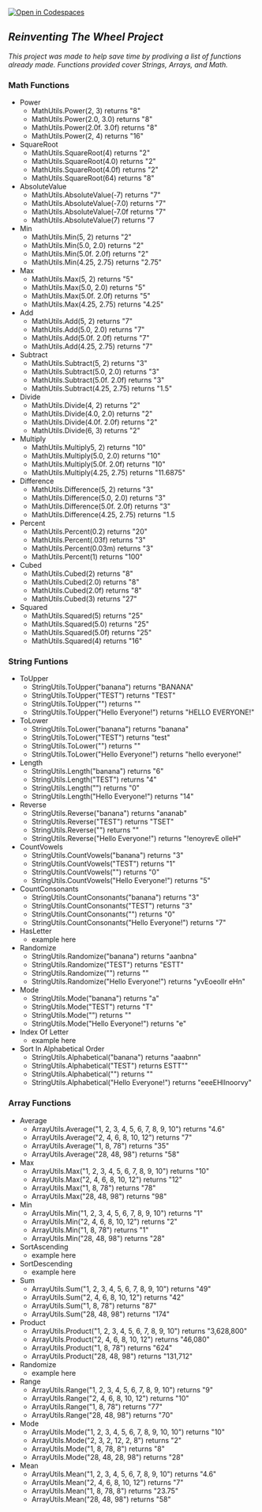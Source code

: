 [![Open in Codespaces](https://classroom.github.com/assets/launch-codespace-f4981d0f882b2a3f0472912d15f9806d57e124e0fc890972558857b51b24a6f9.svg)](https://classroom.github.com/open-in-codespaces?assignment_repo_id=9807792)


## _Reinventing The Wheel Project_
_This project was made to help save time by prodiving a list of functions already made. Functions provided cover Strings, Arrays, and Math._
### Math Functions
- Power
  -  MathUtils.Power(2, 3) returns "8"
  -  MathUtils.Power(2.0, 3.0) returns "8"
  -  MathUtils.Power(2.0f. 3.0f) returns "8"
  -  MathUtils.Power(2, 4) returns "16"
- SquareRoot
  -  MathUtils.SquareRoot(4) returns "2"
  -  MathUtils.SquareRoot(4.0) returns "2"
  -  MathUtils.SquareRoot(4.0f) returns "2"
  -  MathUtils.SquareRoot(64) returns "8"
- AbsoluteValue
  -  MathUtils.AbsoluteValue(-7) returns "7"
  -  MathUtils.AbsoluteValue(-7.0) returns "7"
  -  MathUtils.AbsoluteValue(-7.0f returns "7"
  -  MathUtils.AbsoluteValue(7) returns "7
- Min
  -  MathUtils.Min(5, 2) returns "2"
  -  MathUtils.Min(5.0, 2.0) returns "2"
  -  MathUtils.Min(5.0f. 2.0f) returns "2"
  -  MathUtils.Min(4.25, 2.75) returns "2.75"
- Max
  -  MathUtils.Max(5, 2) returns "5"
  -  MathUtils.Max(5.0, 2.0) returns "5"
  -  MathUtils.Max(5.0f. 2.0f) returns "5"
  -  MathUtils.Max(4.25, 2.75) returns "4.25"
- Add
  -  MathUtils.Add(5, 2) returns "7"
  -  MathUtils.Add(5.0, 2.0) returns "7"
  -  MathUtils.Add(5.0f. 2.0f) returns "7"
  -  MathUtils.Add(4.25, 2.75) returns "7"
- Subtract
  -  MathUtils.Subtract(5, 2) returns "3"
  -  MathUtils.Subtract(5.0, 2.0) returns "3"
  -  MathUtils.Subtract(5.0f. 2.0f) returns "3"
  -  MathUtils.Subtract(4.25, 2.75) returns "1.5"
- Divide
  -  MathUtils.Divide(4, 2) returns "2"
  -  MathUtils.Divide(4.0, 2.0) returns "2"
  -  MathUtils.Divide(4.0f. 2.0f) returns "2"
  -  MathUtils.Divide(6, 3) returns "2"
- Multiply
  -  MathUtils.Multiply5, 2) returns "10"
  -  MathUtils.Multiply(5.0, 2.0) returns "10"
  -  MathUtils.Multiply(5.0f. 2.0f) returns "10"
  -  MathUtils.Multiply(4.25, 2.75) returns "11.6875"
- Difference
  -  MathUtils.Difference(5, 2) returns "3"
  -  MathUtils.Difference(5.0, 2.0) returns "3"
  -  MathUtils.Difference(5.0f. 2.0f) returns "3"
  -  MathUtils.Difference(4.25, 2.75) returns "1.5
- Percent
  -  MathUtils.Percent(0.2) returns "20"
  -  MathUtils.Percent(.03f) returns "3"
  -  MathUtils.Percent(0.03m) returns "3"
  -  MathUtils.Percent(1) returns "100" 
- Cubed
  -  MathUtils.Cubed(2) returns "8"
  -  MathUtils.Cubed(2.0) returns "8"
  -  MathUtils.Cubed(2.0f) returns "8"
  -  MathUtils.Cubed(3) returns "27"
- Squared
  -  MathUtils.Squared(5) returns "25"
  -  MathUtils.Squared(5.0) returns "25"
  -  MathUtils.Squared(5.0f) returns "25"
  -  MathUtils.Squared(4) returns "16"
### String Funtions
- ToUpper
  -  StringUtils.ToUpper("banana") returns "BANANA"
  -  StringUtils.ToUpper("TEST") returns "TEST"
  -  StringUtils.ToUpper("") returns ""
  -  StringUtils.ToUpper("Hello Everyone!") returns "HELLO EVERYONE!"
- ToLower
  -  StringUtils.ToLower("banana") returns "banana"
  -  StringUtils.ToLower("TEST") returns "test"
  -  StringUtils.ToLower("") returns ""
  -  StringUtils.ToLower("Hello Everyone!") returns "hello everyone!"
- Length
  -  StringUtils.Length("banana") returns "6"
  -  StringUtils.Length("TEST") returns "4"
  -  StringUtils.Length("") returns "0"
  -  StringUtils.Length("Hello Everyone!") returns "14"
- Reverse
  -  StringUtils.Reverse("banana") returns "ananab"
  -  StringUtils.Reverse("TEST") returns "TSET"
  -  StringUtils.Reverse("") returns ""
  -  StringUtils.Reverse("Hello Everyone!") returns "!enoyrevE olleH"
- CountVowels
  -  StringUtils.CountVowels("banana") returns "3"
  -  StringUtils.CountVowels("TEST") returns "1"
  -  StringUtils.CountVowels("") returns "0"
  -  StringUtils.CountVowels("Hello Everyone!") returns "5"
- CountConsonants
  -  StringUtils.CountConsonants("banana") returns "3"
  -  StringUtils.CountConsonants("TEST") returns "3"
  -  StringUtils.CountConsonants("") returns "0"
  -  StringUtils.CountConsonants("Hello Everyone!") returns "7"
- HasLetter
  - example here
- Randomize
  -  StringUtils.Randomize("banana") returns "aanbna"
  -  StringUtils.Randomize("TEST") returns "ESTT"
  -  StringUtils.Randomize("") returns ""
  -  StringUtils.Randomize("Hello Everyone!") returns "yvEoeollr eHn"
- Mode
  -  StringUtils.Mode("banana") returns "a"
  -  StringUtils.Mode("TEST") returns "T"
  -  StringUtils.Mode("") returns ""
  -  StringUtils.Mode("Hello Everyone!") returns "e"
- Index Of Letter
  - example here
- Sort In Alphabetical Order
  -  StringUtils.Alphabetical("banana") returns "aaabnn"
  -  StringUtils.Alphabetical("TEST") returns ESTT""
  -  StringUtils.Alphabetical("") returns ""
  -  StringUtils.Alphabetical("Hello Everyone!") returns "eeeEHllnoorvy"
### Array Functions
- Average
  -  ArrayUtils.Average("1, 2, 3, 4, 5, 6, 7, 8, 9, 10") returns "4.6"
  -  ArrayUtils.Average("2, 4, 6, 8, 10, 12") returns "7"
  -  ArrayUtils.Average("1, 8, 78") returns "35"
  -  ArrayUtils.Average("28, 48, 98") returns "58"
- Max
  -  ArrayUtils.Max("1, 2, 3, 4, 5, 6, 7, 8, 9, 10") returns "10"
  -  ArrayUtils.Max("2, 4, 6, 8, 10, 12") returns "12"
  -  ArrayUtils.Max("1, 8, 78") returns "78"
  -  ArrayUtils.Max("28, 48, 98") returns "98"
- Min
  -  ArrayUtils.Min("1, 2, 3, 4, 5, 6, 7, 8, 9, 10") returns "1"
  -  ArrayUtils.Min("2, 4, 6, 8, 10, 12") returns "2"
  -  ArrayUtils.Min("1, 8, 78") returns "1"
  -  ArrayUtils.Min("28, 48, 98") returns "28"
- SortAscending
  - example here
- SortDescending
  - example here
- Sum
  -  ArrayUtils.Sum("1, 2, 3, 4, 5, 6, 7, 8, 9, 10") returns "49"
  -  ArrayUtils.Sum("2, 4, 6, 8, 10, 12") returns "42"
  -  ArrayUtils.Sum("1, 8, 78") returns "87"
  -  ArrayUtils.Sum("28, 48, 98") returns "174"
- Product
  -  ArrayUtils.Product("1, 2, 3, 4, 5, 6, 7, 8, 9, 10") returns "3,628,800"
  -  ArrayUtils.Product("2, 4, 6, 8, 10, 12") returns "46,080"
  -  ArrayUtils.Product("1, 8, 78") returns "624"
  -  ArrayUtils.Product("28, 48, 98") returns "131,712"
- Randomize
  - example here
- Range
  -  ArrayUtils.Range("1, 2, 3, 4, 5, 6, 7, 8, 9, 10") returns "9"
  -  ArrayUtils.Range("2, 4, 6, 8, 10, 12") returns "10"
  -  ArrayUtils.Range("1, 8, 78") returns "77"
  -  ArrayUtils.Range("28, 48, 98") returns "70"
- Mode
  -  ArrayUtils.Mode("1, 2, 3, 4, 5, 6, 7, 8, 9, 10, 10") returns "10"
  -  ArrayUtils.Mode("2, 3, 2, 12, 2, 8") returns "2"
  -  ArrayUtils.Mode("1, 8, 78, 8") returns "8"
  -  ArrayUtils.Mode("28, 48, 28, 98") returns "28"
- Mean
  -  ArrayUtils.Mean("1, 2, 3, 4, 5, 6, 7, 8, 9, 10") returns "4.6"
  -  ArrayUtils.Mean("2, 4, 6, 8, 10, 12") returns "7"
  -  ArrayUtils.Mean("1, 8, 78, 8") returns "23.75"
  -  ArrayUtils.Mean("28, 48, 98") returns "58"
